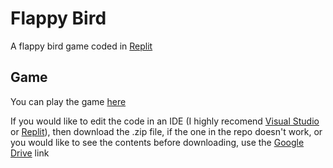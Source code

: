 # Flappy Bird
A flappy bird game coded in [Replit](https://replit.com)

## Game
You can play the game [here]()

If you would like to edit the code in an IDE (I highly recomend [Visual Studio](https://visualstudio.microsoft.com/downloads) or [Replit](https://replit.com)), then download the .zip file, if the one in the repo doesn't work, or you would like to see the contents before downloading, use the [Google Drive](https://drive.google.com/file/d/1giYjw8w1HOR2g6BpZtg4-zdm7WaUxKQO/view?usp=sharing) link

